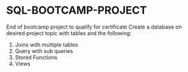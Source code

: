 # SQL-BOOTCAMP-PROJECT
End of bootcamp project to qualify for certificate
Create a database on desired project topic with tables and the following:
1. Joins with multiple tables
2. Query with sub queries 
3. Stored Functions
4. Views 
